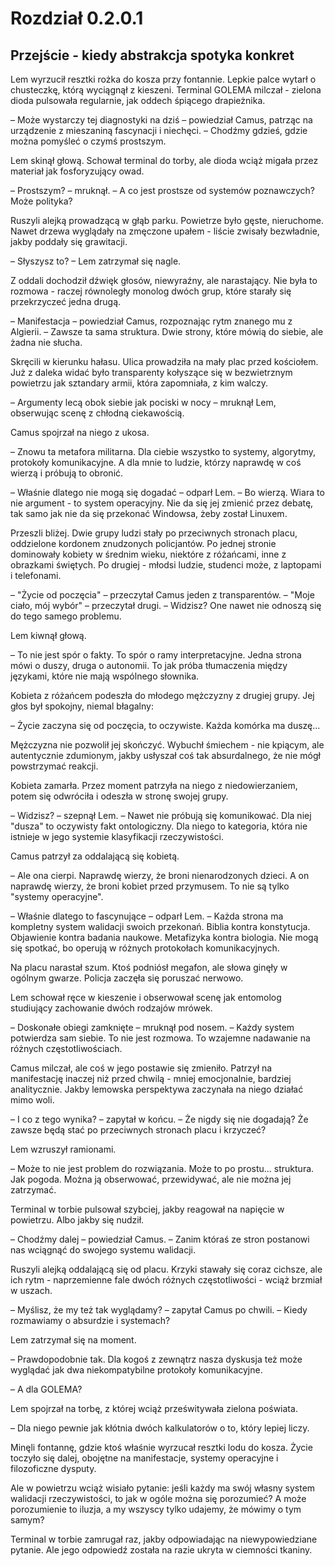 # Rozdział 0.2.0.1
## Przejście - kiedy abstrakcja spotyka konkret

Lem wyrzucił resztki rożka do kosza przy fontannie. Lepkie palce wytarł o chusteczkę, którą wyciągnął z kieszeni. Terminal GOLEMA milczał - zielona dioda pulsowała regularnie, jak oddech śpiącego drapieżnika.

– Może wystarczy tej diagnostyki na dziś – powiedział Camus, patrząc na urządzenie z mieszaniną fascynacji i niechęci. – Chodźmy gdzieś, gdzie można pomyśleć o czymś prostszym.

Lem skinął głową. Schował terminal do torby, ale dioda wciąż migała przez materiał jak fosforyzujący owad.

– Prostszym? – mruknął. – A co jest prostsze od systemów poznawczych? Może polityka?

Ruszyli alejką prowadzącą w głąb parku. Powietrze było gęste, nieruchome. Nawet drzewa wyglądały na zmęczone upałem - liście zwisały bezwładnie, jakby poddały się grawitacji.

– Słyszysz to? – Lem zatrzymał się nagle.

Z oddali dochodził dźwięk głosów, niewyraźny, ale narastający. Nie była to rozmowa - raczej równoległy monolog dwóch grup, które starały się przekrzyczeć jedna drugą.

– Manifestacja – powiedział Camus, rozpoznając rytm znanego mu z Algierii. – Zawsze ta sama struktura. Dwie strony, które mówią do siebie, ale żadna nie słucha.

Skręcili w kierunku hałasu. Ulica prowadziła na mały plac przed kościołem. Już z daleka widać było transparenty kołyszące się w bezwietrznym powietrzu jak sztandary armii, która zapomniała, z kim walczy.

– Argumenty lecą obok siebie jak pociski w nocy – mruknął Lem, obserwując scenę z chłodną ciekawością.

Camus spojrzał na niego z ukosa.

– Znowu ta metafora militarna. Dla ciebie wszystko to systemy, algorytmy, protokoły komunikacyjne. A dla mnie to ludzie, którzy naprawdę w coś wierzą i próbują to obronić.

– Właśnie dlatego nie mogą się dogadać – odparł Lem. – Bo wierzą. Wiara to nie argument - to system operacyjny. Nie da się jej zmienić przez debatę, tak samo jak nie da się przekonać Windowsa, żeby został Linuxem.

Przeszli bliżej. Dwie grupy ludzi stały po przeciwnych stronach placu, oddzielone kordonem znudzonych policjantów. Po jednej stronie dominowały kobiety w średnim wieku, niektóre z różańcami, inne z obrazkami świętych. Po drugiej - młodsi ludzie, studenci może, z laptopami i telefonami.

– "Życie od poczęcia" – przeczytał Camus jeden z transparentów. – "Moje ciało, mój wybór" – przeczytał drugi. – Widzisz? One nawet nie odnoszą się do tego samego problemu.

Lem kiwnął głową.

– To nie jest spór o fakty. To spór o ramy interpretacyjne. Jedna strona mówi o duszy, druga o autonomii. To jak próba tłumaczenia między językami, które nie mają wspólnego słownika.

Kobieta z różańcem podeszła do młodego mężczyzny z drugiej grupy. Jej głos był spokojny, niemal błagalny:

– Życie zaczyna się od poczęcia, to oczywiste. Każda komórka ma duszę...

Mężczyzna nie pozwolił jej skończyć. Wybuchł śmiechem - nie kpiącym, ale autentycznie zdumionym, jakby usłyszał coś tak absurdalnego, że nie mógł powstrzymać reakcji.

Kobieta zamarła. Przez moment patrzyła na niego z niedowierzaniem, potem się odwróciła i odeszła w stronę swojej grupy.

– Widzisz? – szepnął Lem. – Nawet nie próbują się komunikować. Dla niej "dusza" to oczywisty fakt ontologiczny. Dla niego to kategoria, która nie istnieje w jego systemie klasyfikacji rzeczywistości.

Camus patrzył za oddalającą się kobietą.

– Ale ona cierpi. Naprawdę wierzy, że broni nienarodzonych dzieci. A on naprawdę wierzy, że broni kobiet przed przymusem. To nie są tylko "systemy operacyjne".

– Właśnie dlatego to fascynujące – odparł Lem. – Każda strona ma kompletny system walidacji swoich przekonań. Biblia kontra konstytucja. Objawienie kontra badania naukowe. Metafizyka kontra biologia. Nie mogą się spotkać, bo operują w różnych protokołach komunikacyjnych.

Na placu narastał szum. Ktoś podniósł megafon, ale słowa ginęły w ogólnym gwarze. Policja zaczęła się poruszać nerwowo.

Lem schował ręce w kieszenie i obserwował scenę jak entomolog studiujący zachowanie dwóch rodzajów mrówek.

– Doskonałe obiegi zamknięte – mruknął pod nosem. – Każdy system potwierdza sam siebie. To nie jest rozmowa. To wzajemne nadawanie na różnych częstotliwościach.

Camus milczał, ale coś w jego postawie się zmieniło. Patrzył na manifestację inaczej niż przed chwilą - mniej emocjonalnie, bardziej analitycznie. Jakby lemowska perspektywa zaczynała na niego działać mimo woli.

– I co z tego wynika? – zapytał w końcu. – Że nigdy się nie dogadają? Że zawsze będą stać po przeciwnych stronach placu i krzyczeć?

Lem wzruszył ramionami.

– Może to nie jest problem do rozwiązania. Może to po prostu... struktura. Jak pogoda. Można ją obserwować, przewidywać, ale nie można jej zatrzymać.

Terminal w torbie pulsował szybciej, jakby reagował na napięcie w powietrzu. Albo jakby się nudził.

– Chodźmy dalej – powiedział Camus. – Zanim któraś ze stron postanowi nas wciągnąć do swojego systemu walidacji.

Ruszyli alejką oddalającą się od placu. Krzyki stawały się coraz cichsze, ale ich rytm - naprzemienne fale dwóch różnych częstotliwości - wciąż brzmiał w uszach.

– Myślisz, że my też tak wyglądamy? – zapytał Camus po chwili. – Kiedy rozmawiamy o absurdzie i systemach?

Lem zatrzymał się na moment.

– Prawdopodobnie tak. Dla kogoś z zewnątrz nasza dyskusja też może wyglądać jak dwa niekompatybilne protokoły komunikacyjne.

– A dla GOLEMA?

Lem spojrzał na torbę, z której wciąż prześwitywała zielona poświata.

– Dla niego pewnie jak kłótnia dwóch kalkulatorów o to, który lepiej liczy.

Minęli fontannę, gdzie ktoś właśnie wyrzucał resztki lodu do kosza. Życie toczyło się dalej, obojętne na manifestacje, systemy operacyjne i filozoficzne dysputy.

Ale w powietrzu wciąż wisiało pytanie: jeśli każdy ma swój własny system walidacji rzeczywistości, to jak w ogóle można się porozumieć? A może porozumienie to iluzja, a my wszyscy tylko udajemy, że mówimy o tym samym?

Terminal w torbie zamrugał raz, jakby odpowiadając na niewypowiedziane pytanie. Ale jego odpowiedź została na razie ukryta w ciemności tkaniny.
